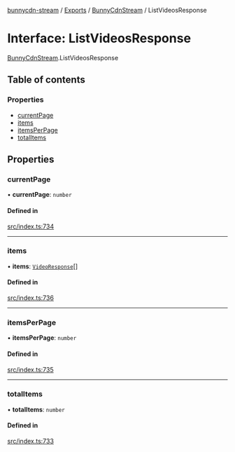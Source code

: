 [bunnycdn-stream](../README.md) / [Exports](../modules.md) / [BunnyCdnStream](../modules/BunnyCdnStream.md) / ListVideosResponse

# Interface: ListVideosResponse

[BunnyCdnStream](../modules/BunnyCdnStream.md).ListVideosResponse

## Table of contents

### Properties

- [currentPage](BunnyCdnStream.ListVideosResponse.md#currentpage)
- [items](BunnyCdnStream.ListVideosResponse.md#items)
- [itemsPerPage](BunnyCdnStream.ListVideosResponse.md#itemsperpage)
- [totalItems](BunnyCdnStream.ListVideosResponse.md#totalitems)

## Properties

### currentPage

• **currentPage**: `number`

#### Defined in

[src/index.ts:734](https://github.com/dan-online/bunnycdn-stream/blob/2d76aff/src/index.ts#L734)

___

### items

• **items**: [`VideoResponse`](BunnyCdnStream.VideoResponse.md)[]

#### Defined in

[src/index.ts:736](https://github.com/dan-online/bunnycdn-stream/blob/2d76aff/src/index.ts#L736)

___

### itemsPerPage

• **itemsPerPage**: `number`

#### Defined in

[src/index.ts:735](https://github.com/dan-online/bunnycdn-stream/blob/2d76aff/src/index.ts#L735)

___

### totalItems

• **totalItems**: `number`

#### Defined in

[src/index.ts:733](https://github.com/dan-online/bunnycdn-stream/blob/2d76aff/src/index.ts#L733)

